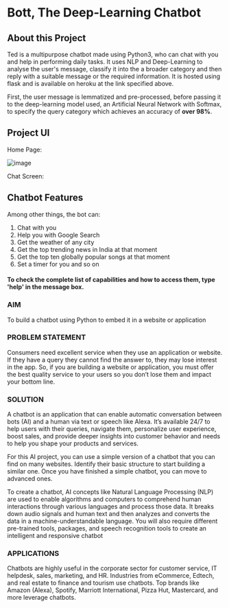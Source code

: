 # Bott, The Deep-Learning Chatbot

## About this Project
Ted is a multipurpose chatbot made using Python3, who can chat with you and help in performing daily tasks. It uses NLP and Deep-Learning to analyse the user's message, classify it into the a broader category and then reply with a suitable message or the required information. It is hosted using flask and is available on heroku at the link specified above. 

First, the user message is lemmatized and pre-processed, before passing it to the deep-learning model used, an Artificial Neural Network with Softmax, to specify the query category which achieves an accuracy of **over 98%**.

## Project UI
Home Page:

![image](https://raw.githubusercontent.com/Karan-Malik/Chatbot/master/UI/main_screen.PNG?token=AKGUW5C2TMM37OQE5FSPXLS66D55O)

Chat Screen:



## Chatbot Features
Among other things, the bot can:
1. Chat with you
2. Help you with Google Search
3. Get the weather of any city
4. Get the top trending news in India at that moment
5. Get the top ten globally popular songs at that moment
6. Set a timer for you and so on

#### To check the complete list of capabilities and how to access them, type 'help' in the message box.

### AIM

To build a chatbot using Python to embed it in a website or application


### PROBLEM STATEMENT 

 Consumers need excellent service when they use an application or website. If they have a query they cannot find the answer to, they may lose interest in the app. So, if you are building a website or application, you must offer the best quality service to your users so you don’t lose them and impact your bottom line.


### SOLUTION

A chatbot is an application that can enable automatic conversation between bots (AI) and a human via text or speech like Alexa. It’s available 24/7 to help users with their queries, navigate them, personalize user experience, boost sales, and provide deeper insights into customer behavior and needs to help you shape your products and services.

For this AI project, you can use a simple version of a chatbot that you can find on many websites. Identify their basic structure to start building a similar one. Once you have finished a simple chatbot, you can move to advanced ones.

To create a chatbot, AI concepts like Natural Language Processing (NLP) are used to enable algorithms and computers to comprehend human interactions through various languages and process those data. It breaks down audio signals and human text and then analyzes and converts the data in a machine-understandable language. You will also require different pre-trained tools, packages, and speech recognition tools to create an intelligent and responsive chatbot


### APPLICATIONS

Chatbots are highly useful in the corporate sector for customer service, IT helpdesk, sales, marketing, and HR. Industries from eCommerce, Edtech, and real estate to finance and tourism use chatbots. Top brands like Amazon (Alexa), Spotify, Marriott International, Pizza Hut, Mastercard, and more leverage chatbots.


